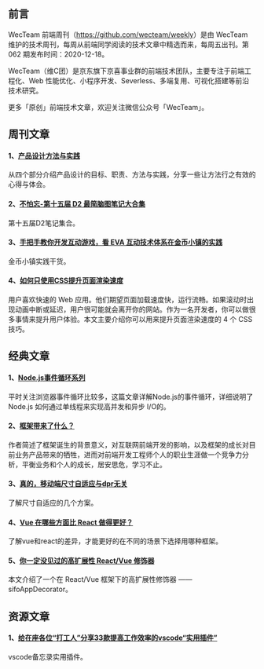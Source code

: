 ## 前言

WecTeam 前端周刊（<https://github.com/wecteam/weekly>）是由 WecTeam 维护的技术周刊，每周从前端同学阅读的技术文章中精选而来，每周五出刊。第 062 期发布时间：2020-12-18。

WecTeam（维C团）是京东旗下京喜事业群的前端技术团队，主要专注于前端工程化、Web 性能优化、小程序开发、Severless、多端复用、可视化搭建等前沿技术研究。

更多「原创」前端技术文章，欢迎关注微信公众号「WecTeam」。


## 周刊文章

#### 1、[产品设计方法与实践](https://mp.weixin.qq.com/s/Sv2sKHuJ3nQOvdtvPirAuw)

从四个部分介绍产品设计的目标、职责、方法与实践，分享一些让方法行之有效的心得与体会。

#### 2、[不怕忘-第十五届 D2 最简脑图笔记大合集](https://mp.weixin.qq.com/s/ncXqLAYhZws3lohv_Dwtlw)

第十五届D2笔记集合。

#### 3、[手把手教你开发互动游戏，看 EVA 互动技术体系在金币小镇的实践](https://mp.weixin.qq.com/s/STFGj_3_Z1gpacOWo2L5Hw)

金币小镇实践干货。

#### 4、[如何只使用CSS提升页面渲染速度](https://mp.weixin.qq.com/s/aPguK-dZr7JMA-s2OOFyjg)

用户喜欢快速的 Web 应用。他们期望页面加载速度快，运行流畅。如果滚动时出现动画中断或延迟，用户很可能就会离开你的网站。作为一名开发者，你可以做很多事情来提升用户体验。本文主要介绍你可以用来提升页面渲染速度的 4 个 CSS 技巧。


## 经典文章

#### 1、[Node.js事件循环系列](https://zhuanlan.zhihu.com/p/37427130)

平时关注浏览器事件循环比较多，这篇文章详解Node.js的事件循环，详细说明了Node.js 如何通过单线程来实现高并发和异步 I/O的。

#### 2、[框架带来了什么？](https://mp.weixin.qq.com/s/AreRWfVb6L7AaJIhSyaQYA)

作者简述了框架诞生的背景意义，对互联网前端开发的影响，以及框架的成长对目前业务产品带来的牺牲，进而对前端开发工程师个人的职业生涯做一个竞争力分析，平衡业务和个人的成长，居安思危，学习不止。

#### 3、[真的，移动端尺寸自适应与dpr无关](https://juejin.cn/post/6844903629111951373)

了解尺寸自适应的几个方案。

#### 4、[Vue 在哪些方面比 React 做得更好？](https://mp.weixin.qq.com/s/Aayalm42iNzd5jnF9avSkg)

了解vue和react的差异，才能更好的在不同的场景下选择用哪种框架。

#### 5、[你一定没见过的高扩展性 React/Vue 修饰器](https://juejin.cn/post/6908363017298116622)

本文介绍了一个在 React/Vue 框架下的高扩展性修饰器 —— sifoAppDecorator。


## 资源文章

#### 1、[给在座各位“打工人”分享33款提高工作效率的vscode“实用插件”](https://juejin.cn/post/6908497610311467021)

vscode备忘录实用插件。